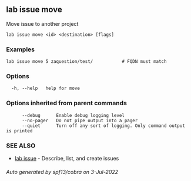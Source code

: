 ## lab issue move

Move issue to another project

```
lab issue move <id> <destination> [flags]
```

### Examples

```
lab issue move 5 zaquestion/test/           # FQDN must match
```

### Options

```
  -h, --help   help for move
```

### Options inherited from parent commands

```
      --debug      Enable debug logging level
      --no-pager   Do not pipe output into a pager
      --quiet      Turn off any sort of logging. Only command output is printed
```

### SEE ALSO

* [lab issue](lab_issue.md)	 - Describe, list, and create issues

###### Auto generated by spf13/cobra on 3-Jul-2022
